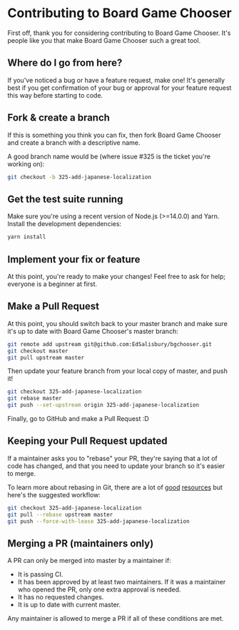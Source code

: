 # Contributing to Board Game Chooser

First off, thank you for considering contributing to Board Game Chooser. It's people like you that make Board Game Chooser such a great tool.

## Where do I go from here?

If you've noticed a bug or have a feature request, make one! It's generally best if you get confirmation of your bug or approval for your feature request this way before starting to code.

## Fork & create a branch

If this is something you think you can fix, then fork Board Game Chooser and create a branch with a descriptive name.

A good branch name would be (where issue #325 is the ticket you're working on):

```bash
git checkout -b 325-add-japanese-localization
```

## Get the test suite running

Make sure you're using a recent version of Node.js (>=14.0.0) and Yarn. Install the development dependencies:

```bash
yarn install
```

## Implement your fix or feature

At this point, you're ready to make your changes! Feel free to ask for help; everyone is a beginner at first.

## Make a Pull Request

At this point, you should switch back to your master branch and make sure it's up to date with Board Game Chooser's master branch:

```bash
git remote add upstream git@github.com:EdSalisbury/bgchooser.git
git checkout master
git pull upstream master
```

Then update your feature branch from your local copy of master, and push it!

```bash
git checkout 325-add-japanese-localization
git rebase master
git push --set-upstream origin 325-add-japanese-localization
```

Finally, go to GitHub and make a Pull Request :D

## Keeping your Pull Request updated

If a maintainer asks you to "rebase" your PR, they're saying that a lot of code has changed, and that you need to update your branch so it's easier to merge.

To learn more about rebasing in Git, there are a lot of [good](https://git-scm.com/book/en/v2/Git-Branching-Rebasing) [resources](https://www.atlassian.com/git/tutorials/merging-vs-rebasing) but here's the suggested workflow:

```bash
git checkout 325-add-japanese-localization
git pull --rebase upstream master
git push --force-with-lease 325-add-japanese-localization
```

## Merging a PR (maintainers only)

A PR can only be merged into master by a maintainer if:

- It is passing CI.
- It has been approved by at least two maintainers. If it was a maintainer who opened the PR, only one extra approval is needed.
- It has no requested changes.
- It is up to date with current master.

Any maintainer is allowed to merge a PR if all of these conditions are met.
